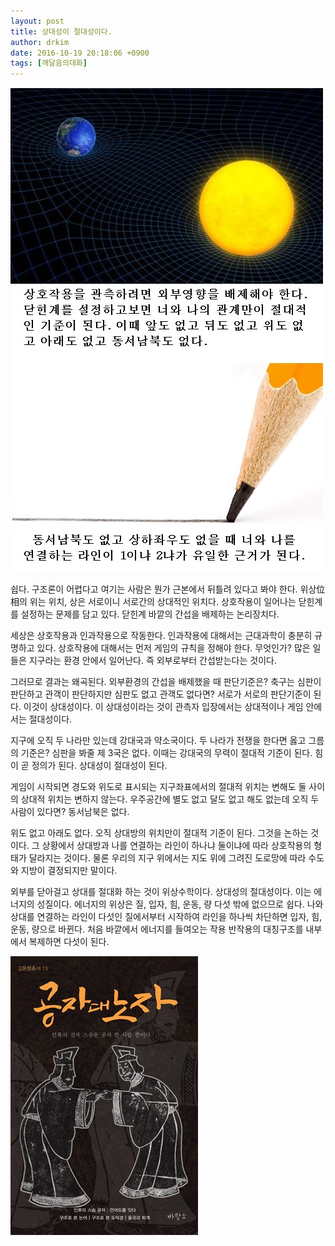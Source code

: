 ```yaml
---
layout: post
title: 상대성이 절대성이다.
author: drkim
date: 2016-10-19 20:18:06 +0900
tags: [깨달음의대화]
---
```








![](/files/attach/images/198/903/765/za.jpg) 



쉽다. 구조론이 어렵다고 여기는 사람은 뭔가 근본에서 뒤틀려 있다고 봐야 한다. 위상位相의 위는 위치, 상은 서로이니 서로간의 상대적인 위치다. 상호작용이 일어나는 닫힌계를 설정하는 문제를 담고 있다. 닫힌계 바깥의 간섭을 배제하는 논리장치다. 

  


세상은 상호작용과 인과작용으로 작동한다. 인과작용에 대해서는 근대과학이 충분히 규명하고 있다. 상호작용에 대해서는 먼저 게임의 규칙을 정해야 한다. 무엇인가? 많은 일들은 지구라는 환경 안에서 일어난다. 즉 외부로부터 간섭받는다는 것이다. 

  


그러므로 결과는 왜곡된다. 외부환경의 간섭을 배제했을 때 판단기준은? 축구는 심판이 판단하고 관객이 판단하지만 심판도 없고 관객도 없다면? 서로가 서로의 판단기준이 된다. 이것이 상대성이다. 이 상대성이라는 것이 관측자 입장에서는 상대적이나 게임 안에서는 절대성이다. 

  


지구에 오직 두 나라만 있는데 강대국과 약소국이다. 두 나라가 전쟁을 한다면 옳고 그름의 기준은? 심판을 봐줄 제 3국은 없다. 이때는 강대국의 무력이 절대적 기준이 된다. 힘이 곧 정의가 된다. 상대성이 절대성이 된다. 

  


게임이 시작되면 경도와 위도로 표시되는 지구좌표에서의 절대적 위치는 변해도 둘 사이의 상대적 위치는 변하지 않는다. 우주공간에 별도 없고 달도 없고 해도 없는데 오직 두 사람이 있다면? 동서남북은 없다.

  


위도 없고 아래도 없다. 오직 상대방의 위치만이 절대적 기준이 된다. 그것을 논하는 것이다. 그 상황에서 상대방과 나를 연결하는 라인이 하나냐 둘이냐에 따라 상호작용의 형태가 달라지는 것이다. 물론 우리의 지구 위에서는 지도 위에 그려진 도로망에 따라 수도와 지방이 결정되지만 말이다.

  


외부를 닫아걸고 상대를 절대화 하는 것이 위상수학이다. 상대성의 절대성이다. 이는 에너지의 성질이다. 에너지의 위상은 질, 입자, 힘, 운동, 량 다섯 밖에 없으므로 쉽다. 나와 상대를 연결하는 라인이 다섯인 질에서부터 시작하여 라인을 하나씩 차단하면 입자, 힘, 운동, 량으로 바뀐다. 처음 바깥에서 에너지를 들여오는 작용 반작용의 대칭구조를 내부에서 복제하면 다섯이 된다. 

  



 ![](/files/attach/images/198/903/765/555.jpg)